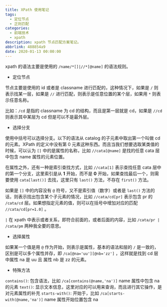 ```yaml
---
title: XPath 使用笔记
tags:
  - 定位节点
  - 正则匹配
categories:
  - 前端技术
  - xpath
description: xpath 节点匹配方案笔记。
abbrlink: 488854a9
date: 2020-01-13 00:00:00
---
```


xpath 的语法主要是使用的 `/name/*[]|//*[@name]` 的语法规则。

- 定位节点 

节点主要是使用的 id 或者是 classname 进行匹配的，这种情况下，如果是 `/` 则表示找某一层，如果是 `//` 进行匹配，则表示是任意位置的某个层，如果用 `*` 则表示任意名称。

比如：`/cd` 是指的 classname 为 cd 的结构，而且是第一层就是 cd，如果是 `//cd` 则表示其中某层为 cd 但是可以不是最外层。

- 选择分支 

使用中括号可以选择分支。以下的语法从 catalog 的子元素中取出第一个叫做 cd 的元素。XPath 的定义中没有第 0 元素这种东西。而且当我们想要选取某类值的时候，可以认为 `[]` 中的是属性的名称，比如 `//cata[@name]` 是找的任意 cata 层中包含 name 属性的元素位置。

在属性之外，还有一种是索引查找方式，比如 `//cata[1]` 表示查找任意 cata 层中的第一个分支，这里索引是从 **1** 开始，而不是 **0** 开始，如果查找最后一个，则需要使用 `cata[last()]` 去找，这里只有 `last()` 方法，不存在 `first()` 方法。

如果是 `[]` 中的内容没有 `@` 符号，又不是索引值（数字）或者是 `last()` 方法的话，则表示找出包含某个子元素的情况，比如 `//cata/cd[pr]` 表示包含 pr 的 `/cata/cd` 层。如果想指定元素的值，则可以在括号中增加对应的匹配 `//cata/cd[pr=1.0]` 。

`|` 在 xpath 中表示或者关系，即符合前面的，或者后面的内容，比如 `/cata/pr | /cata/pm` 两种我全要的意思。

- 选择属性 

如果某一个值是用 `@` 作为开始，则表示是属性，基本的语法和层的 `/` 是一致的，区别是可以多个属性并存，即 `/ca[@na='uu'][@nb='zz']` ，这样就是找到 cd 层中属性 na 是 uu 且 属性 nb 是 zz 的元素。

- 特殊方法

`contains()`: 包含语法，比如 `/ca[contains(@name,'na')]` name 属性中包含 na 的元素
`text()`: 显示文本信息，这里对应的可以用来查询，而且进行其它操作，是对元素属性的补充
`starts-with()`: 开始于，比如 `/ca[starts-with(@name,'na')]` name 属性开始位置包含 na
